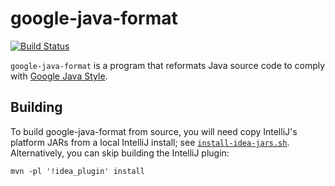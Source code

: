 # google-java-format

[![Build Status](https://travis-ci.org/google/google-java-format.svg?branch=master)](https://travis-ci.org/google/google-java-format)

`google-java-format` is a program that reformats Java source code to comply with
[Google Java Style][].

[Google Java Style]: http://google-styleguide.googlecode.com/svn/trunk/javaguide.html

Building
--------

To build google-java-format from source, you will need copy IntelliJ's
platform JARs from a local IntelliJ install; see
[`install-idea-jars.sh`](idea_plugin/src/main/scripts/install-idea-jars.sh).
Alternatively, you can skip building the IntelliJ plugin:

    mvn -pl '!idea_plugin' install
